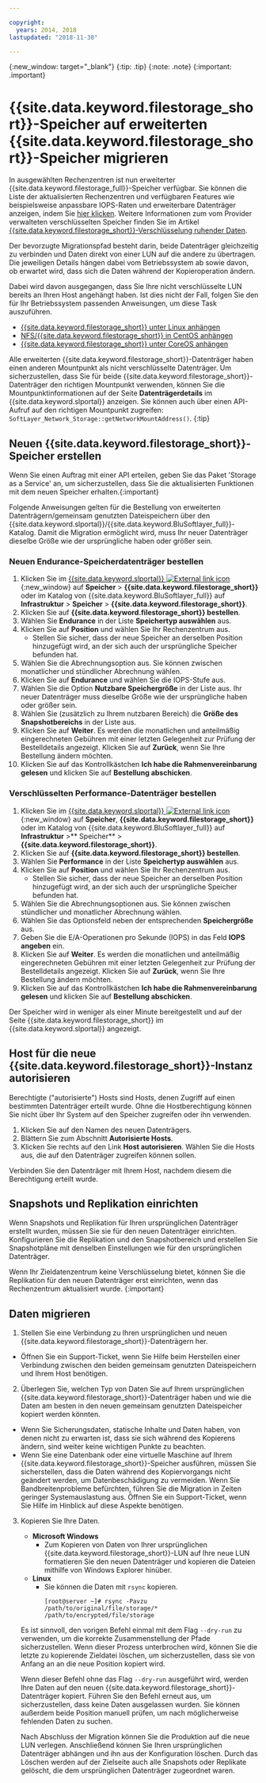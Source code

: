 ```yaml
---

copyright:
  years: 2014, 2018
lastupdated: "2018-11-30"

---
```

{:new_window: target="_blank"}
{:tip: .tip}
{:note: .note}
{:important: .important}

# {{site.data.keyword.filestorage_short}}-Speicher auf erweiterten {{site.data.keyword.filestorage_short}}-Speicher migrieren

In ausgewählten Rechenzentren ist nun erweiterter {{site.data.keyword.filestorage_full}}-Speicher verfügbar. Sie können die Liste der aktualisierten Rechenzentren und verfügbaren Features wie beispielsweise anpassbare IOPS-Raten und erweiterbare Datenträger anzeigen, indem Sie [hier klicken](new-ibm-block-and-file-storage-location-and-features.html). Weitere Informationen zum vom Provider verwalteten verschlüsselten Speicher finden Sie im Artikel [{{site.data.keyword.filestorage_short}}-Verschlüsselung ruhender Daten](block-file-storage-encryption-rest.html).

Der bevorzugte Migrationspfad besteht darin, beide Datenträger gleichzeitig zu verbinden und Daten direkt von einer LUN auf die andere zu übertragen. Die jeweiligen Details hängen dabei vom Betriebssystem ab sowie davon, ob erwartet wird, dass sich die Daten während der Kopieroperation ändern.

Dabei wird davon ausgegangen, dass Sie Ihre nicht verschlüsselte LUN bereits an Ihren Host angehängt haben. Ist dies nicht der Fall, folgen Sie den für Ihr Betriebssystem passenden Anweisungen, um diese Task auszuführen.

- [{{site.data.keyword.filestorage_short}} unter Linux anhängen](accessing-file-storage-linux.html)
- [NFS/{{site.data.keyword.filestorage_short}} in CentOS anhängen](mounting-nsf-file-storage.html)
- [{{site.data.keyword.filestorage_short}} unter CoreOS anhängen](mounting-storage-coreos.html)

Alle erweiterten {{site.data.keyword.filestorage_short}}-Datenträger haben einen anderen Mountpunkt als nicht verschlüsselte Datenträger. Um sicherzustellen, dass Sie für beide {{site.data.keyword.filestorage_short}}-Datenträger den richtigen Mountpunkt verwenden, können Sie die Mountpunktinformationen auf der Seite **Datenträgerdetails** im {{site.data.keyword.slportal}} anzeigen. Sie können auch über einen API-Aufruf auf den richtigen Mountpunkt zugreifen: `SoftLayer_Network_Storage::getNetworkMountAddress()`.
{:tip}


## Neuen {{site.data.keyword.filestorage_short}}-Speicher erstellen

Wenn Sie einen Auftrag mit einer API erteilen, geben Sie das Paket 'Storage as a Service' an, um sicherzustellen, dass Sie die aktualisierten Funktionen mit dem neuen Speicher erhalten.{:important}

Folgende Anweisungen gelten für die Bestellung von erweiterten Datenträgern/gemeinsam genutzten Dateispeichern über den {{site.data.keyword.slportal}}/{{site.data.keyword.BluSoftlayer_full}}-Katalog. Damit die Migration ermöglicht wird, muss Ihr neuer Datenträger dieselbe Größe wie der ursprüngliche haben oder größer sein.

### Neuen Endurance-Speicherdatenträger bestellen

1. Klicken Sie im [{{site.data.keyword.slportal}} ![External link icon](../../icons/launch-glyph.svg "External link icon")](https://control.softlayer.com/){:new_window} auf **Speicher** > **{{site.data.keyword.filestorage_short}}** oder im Katalog von {{site.data.keyword.BluSoftlayer_full}} auf **Infrastruktur** > **Speicher** > **{{site.data.keyword.filestorage_short}}**.
2. Klicken Sie auf **{{site.data.keyword.filestorage_short}} bestellen**.
3. Wählen Sie **Endurance** in der Liste **Speichertyp auswählen** aus.
4. Klicken Sie auf **Position** und wählen Sie Ihr Rechenzentrum aus.
   - Stellen Sie sicher, dass der neue Speicher an derselben Position hinzugefügt wird, an der sich auch der ursprüngliche Speicher befunden hat.
5. Wählen Sie die Abrechnungsoption aus. Sie können zwischen monatlicher und stündlicher Abrechnung wählen.
6. Klicken Sie auf **Endurance** und wählen Sie die IOPS-Stufe aus.
6. Wählen Sie die Option **Nutzbare Speichergröße** in der Liste aus. Ihr neuer Datenträger muss dieselbe Größe wie der ursprüngliche haben oder größer sein.
7. Wählen Sie (zusätzlich zu Ihrem nutzbaren Bereich) die **Größe des Snapshotbereichs** in der Liste aus.
8. Klicken Sie auf **Weiter**. Es werden die monatlichen und anteilmäßig eingerechneten Gebühren mit einer letzten Gelegenheit zur Prüfung der Bestelldetails angezeigt. Klicken Sie auf **Zurück**, wenn Sie Ihre Bestellung ändern möchten.
9. Klicken Sie auf das Kontrollkästchen **Ich habe die Rahmenvereinbarung gelesen** und klicken Sie auf **Bestellung abschicken**.

### Verschlüsselten Performance-Datenträger bestellen

1. Klicken Sie im [{{site.data.keyword.slportal}} ![External link icon](../../icons/launch-glyph.svg "External link icon")](https://control.softlayer.com/){:new_window} auf **Speicher**, **{{site.data.keyword.filestorage_short}}** oder im Katalog von {{site.data.keyword.BluSoftlayer_full}} auf **Infrastruktur** >** Speicher** > **{{site.data.keyword.filestorage_short}}**.
2. Klicken Sie auf **{{site.data.keyword.filestorage_short}} bestellen**.
3. Wählen Sie **Performance** in der Liste **Speichertyp auswählen** aus.
4. Klicken Sie auf **Position** und wählen Sie Ihr Rechenzentrum aus.
    -  Stellen Sie sicher, dass der neue Speicher an derselben Position hinzugefügt wird, an der sich auch der ursprüngliche Speicher befunden hat.
5. Wählen Sie die Abrechnungsoptionen aus. Sie können zwischen stündlicher und monatlicher Abrechnung wählen.
6. Wählen Sie das Optionsfeld neben der entsprechenden **Speichergröße** aus.
6. Geben Sie die E/A-Operationen pro Sekunde (IOPS) in das Feld **IOPS angeben** ein.
7. Klicken Sie auf **Weiter**. Es werden die monatlichen und anteilmäßig eingerechneten Gebühren mit einer letzten Gelegenheit zur Prüfung der Bestelldetails angezeigt. Klicken Sie auf **Zurück**, wenn Sie Ihre Bestellung ändern möchten.
8. Klicken Sie auf das Kontrollkästchen **Ich habe die Rahmenvereinbarung gelesen** und klicken Sie auf **Bestellung abschicken**.

Der Speicher wird in weniger als einer Minute bereitgestellt und auf der Seite {{site.data.keyword.filestorage_short}} im {{site.data.keyword.slportal}} angezeigt.


## Host für die neue {{site.data.keyword.filestorage_short}}-Instanz autorisieren

Berechtigte ("autorisierte") Hosts sind Hosts, denen Zugriff auf einen bestimmten Datenträger erteilt wurde. Ohne die Hostberechtigung können Sie nicht über Ihr System auf den Speicher zugreifen oder ihn verwenden.

1. Klicken Sie auf den Namen des neuen Datenträgers.
2. Blättern Sie zum Abschnitt **Autorisierte Hosts**.
3. Klicken Sie rechts auf den Link **Host autorisieren**. Wählen Sie die Hosts aus, die auf den Datenträger zugreifen können sollen.

Verbinden Sie den Datenträger mit Ihrem Host, nachdem diesem die Berechtigung erteilt wurde.


## Snapshots und Replikation einrichten

Wenn Snapshots und Replikation für Ihren ursprünglichen Datenträger erstellt wurden, müssen Sie sie für den neuen Datenträger einrichten. Konfigurieren Sie die Replikation und den Snapshotbereich und erstellen Sie Snapshotpläne mit denselben Einstellungen wie für den ursprünglichen Datenträger.

Wenn Ihr Zieldatenzentrum keine Verschlüsselung bietet, können Sie die Replikation für den neuen Datenträger erst einrichten, wenn das Rechenzentrum aktualisiert wurde.
{:important}


## Daten migrieren

1. Stellen Sie eine Verbindung zu Ihren ursprünglichen und neuen {{site.data.keyword.filestorage_short}}-Datenträgern her.
  - Öffnen Sie ein Support-Ticket, wenn Sie Hilfe beim Herstellen einer Verbindung zwischen den beiden gemeinsam genutzten Dateispeichern und Ihrem Host benötigen.

2. Überlegen Sie, welchen Typ von Daten Sie auf Ihrem ursprünglichen {{site.data.keyword.filestorage_short}}-Datenträger haben und wie die Daten am besten in den neuen gemeinsam genutzten Dateispeicher kopiert werden könnten.
  - Wenn Sie Sicherungsdaten, statische Inhalte und Daten haben, von denen nicht zu erwarten ist, dass sie sich während des Kopierens ändern, sind weiter keine wichtigen Punkte zu beachten.
  - Wenn Sie eine Datenbank oder eine virtuelle Maschine auf Ihrem {{site.data.keyword.filestorage_short}}-Speicher ausführen, müssen Sie sicherstellen, dass die Daten während des Kopiervorgangs nicht geändert werden, um Datenbeschädigung zu vermeiden. Wenn Sie Bandbreitenprobleme befürchten, führen Sie die Migration in Zeiten geringer Systemauslastung aus. Öffnen Sie ein Support-Ticket, wenn Sie Hilfe im Hinblick auf diese Aspekte benötigen.

3. Kopieren Sie Ihre Daten.
   - **Microsoft Windows**
     - Zum Kopieren von Daten von Ihrer ursprünglichen {{site.data.keyword.filestorage_short}}-LUN auf Ihre neue LUN formatieren Sie den neuen Datenträger und kopieren die Dateien mithilfe von Windows Explorer hinüber.
   - **Linux**
     - Sie können die Daten mit `rsync` kopieren.
       ```
       [root@server ~]# rsync -Pavzu /path/to/original/file/storage/* /path/to/encrypted/file/storage
       ```

   Es ist sinnvoll, den vorigen Befehl einmal mit dem Flag `--dry-run` zu verwenden, um die korrekte Zusammenstellung der Pfade sicherzustellen. Wenn dieser Prozess unterbrochen wird, können Sie die letzte zu kopierende Zieldatei löschen, um sicherzustellen, dass sie von Anfang an an die neue Position kopiert wird.

   Wenn dieser Befehl ohne das Flag `--dry-run` ausgeführt wird, werden Ihre Daten auf den neuen {{site.data.keyword.filestorage_short}}-Datenträger kopiert. Führen Sie den Befehl erneut aus, um sicherzustellen, dass keine Daten ausgelassen wurden. Sie können außerdem beide Position manuell prüfen, um nach möglicherweise fehlenden Daten zu suchen.

   Nach Abschluss der Migration können Sie die Produktion auf die neue LUN verlegen. Anschließend können Sie Ihren ursprünglichen Datenträger abhängen und ihn aus der Konfiguration löschen. Durch das Löschen werden auf der Zielseite auch alle Snapshots oder Replikate gelöscht, die dem ursprünglichen Datenträger zugeordnet waren.
